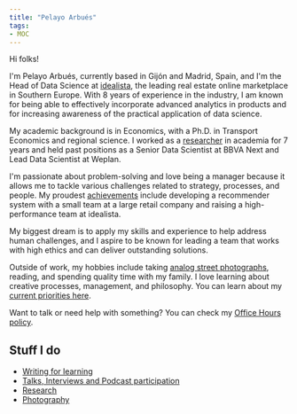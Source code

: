 ```yaml
---
title: "Pelayo Arbués"
tags:
- MOC
---
```


Hi folks!

I'm Pelayo Arbués, currently based in Gijón and Madrid, Spain, and I'm the Head of Data Science at [idealista](https://www.idealista.com/), the leading real estate online marketplace in Southern Europe. With 8 years of experience in the industry, I am known for being able to effectively incorporate advanced analytics in products and for increasing awareness of the practical application of data science. 

My academic background is in Economics, with a Ph.D. in Transport Economics and regional science. I worked as a [researcher](research/) in academia for 7 years and held past positions as a Senior Data Scientist at BBVA Next and Lead Data Scientist at Weplan.

I'm passionate about problem-solving and love being a manager because it allows me to tackle various challenges related to strategy, processes, and people. My proudest [achievements](writing/My%20failure%20resume.md) include developing a recommender system with a small team at a large retail company and raising a high-performance team at idealista.

My biggest dream is to apply my skills and experience to help address human challenges, and I aspire to be known for leading a team that works with high ethics and can deliver outstanding solutions.

Outside of work, my hobbies include taking [analog street photographs](photography/photography.md), reading, and spending quality time with my family. I love learning about creative processes, management, and philosophy. You can learn about my [current priorities here](now.md). 

Want to talk or need help with something? You can check my [Office Hours policy](Office%20hours.md). 

## Stuff I do

- [Writing for learning](digital-garden.md)
- [Talks, Interviews and Podcast participation](appearances/)
- [Research](research/)
- [Photography](photography/photography.md)
